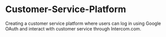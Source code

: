 # Customer-Service-Platform
Creating a customer service platform where users can log in using Google OAuth and interact with customer service through Intercom.com.
